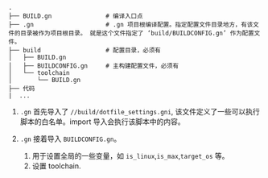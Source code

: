 
```
.
├── BUILD.gn               # 编译入口点
├── .gn                    # .gn 项目根编译配置。指定配置文件目录地方，有该文件的目录被作为项目根目录。 就是这个文件指定了 ‘build/BUILDCONFIG.gn’ 作为配置文件。
├── build                  # 配置目录，必须有
│   ├── BUILD.gn
│   ├── BUILDCONFIG.gn     # 主构建配置文件，必须有
│   └── toolchain
│       └── BUILD.gn
├── 代码
|  ...
```

1. `.gn` 首先导入了 `//build/dotfile_settings.gni`, 该文件定义了一些可以执行脚本的白名单。import 导入会执行该脚本中的内容。

2. `.gn` 接着导入 `BUILDCONFIG.gn`。
    1. 用于设置全局的一些变量，如 `is_linux`,`is_max`,`target_os` 等。
    2. 设置 toolchain.

